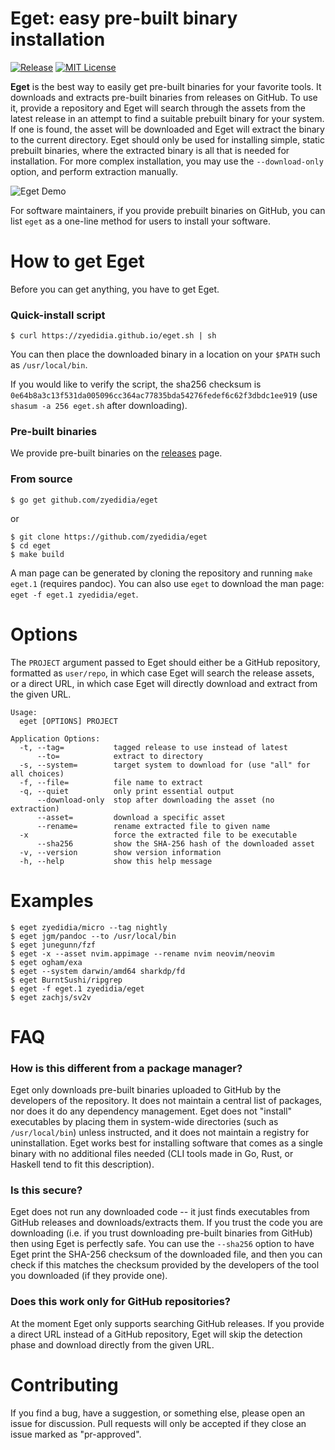 # Eget: easy pre-built binary installation

[![Release](https://img.shields.io/github/release/zyedidia/eget.svg?label=Release)](https://github.com/zyedidia/eget/releases)
[![MIT License](https://img.shields.io/badge/license-MIT-blue.svg)](https://github.com/zyedidia/eget/blob/master/LICENSE)

**Eget** is the best way to easily get pre-built binaries for your favorite
tools. It downloads and extracts pre-built binaries from releases on GitHub. To
use it, provide a repository and Eget will search through the assets from the
latest release in an attempt to find a suitable prebuilt binary for your
system. If one is found, the asset will be downloaded and Eget will extract
the binary to the current directory. Eget should only be used for installing
simple, static prebuilt binaries, where the extracted binary is all that is
needed for installation. For more complex installation, you may use the
`--download-only` option, and perform extraction manually.

![Eget Demo](https://github.com/zyedidia/blobs/blob/master/eget-demo.gif)

For software maintainers, if you provide prebuilt binaries on GitHub, you can list `eget`
as a one-line method for users to install your software.

# How to get Eget

Before you can get anything, you have to get Eget.

### Quick-install script

```
$ curl https://zyedidia.github.io/eget.sh | sh
```

You can then place the downloaded binary in a location on your `$PATH` such as `/usr/local/bin`.

If you would like to verify the script, the sha256 checksum is `0e64b8a3c13f531da005096cc364ac77835bda54276fedef6c62f3dbdc1ee919` (use `shasum -a 256 eget.sh` after downloading).

### Pre-built binaries

We provide pre-built binaries on the [releases](https://github.com/zyedidia/eget/releases) page.

### From source

```
$ go get github.com/zyedidia/eget
```

or

```
$ git clone https://github.com/zyedidia/eget
$ cd eget
$ make build
```

A man page can be generated by cloning the repository and running `make eget.1`
(requires pandoc). You can also use `eget` to download the man page: `eget -f eget.1 zyedidia/eget`.

# Options

The `PROJECT` argument passed to Eget should either be a GitHub repository,
formatted as `user/repo`, in which case Eget will search the release assets, or
a direct URL, in which case Eget will directly download and extract from the
given URL.

```
Usage:
  eget [OPTIONS] PROJECT

Application Options:
  -t, --tag=           tagged release to use instead of latest
      --to=            extract to directory
  -s, --system=        target system to download for (use "all" for all choices)
  -f, --file=          file name to extract
  -q, --quiet          only print essential output
      --download-only  stop after downloading the asset (no extraction)
      --asset=         download a specific asset
      --rename=        rename extracted file to given name
  -x                   force the extracted file to be executable
      --sha256         show the SHA-256 hash of the downloaded asset
  -v, --version        show version information
  -h, --help           show this help message
```

# Examples

```
$ eget zyedidia/micro --tag nightly
$ eget jgm/pandoc --to /usr/local/bin
$ eget junegunn/fzf
$ eget -x --asset nvim.appimage --rename nvim neovim/neovim
$ eget ogham/exa
$ eget --system darwin/amd64 sharkdp/fd
$ eget BurntSushi/ripgrep
$ eget -f eget.1 zyedidia/eget
$ eget zachjs/sv2v
```

# FAQ

### How is this different from a package manager?

Eget only downloads pre-built binaries uploaded to GitHub by the developers of the repository. It does not maintain a central list of packages, nor does it do any dependency management. Eget does not "install" executables by placing them in system-wide directories (such as `/usr/local/bin`) unless instructed, and it does not maintain a registry for uninstallation. Eget works best for installing software that comes as a single binary with no additional files needed (CLI tools made in Go, Rust, or Haskell tend to fit this description).

### Is this secure?

Eget does not run any downloaded code -- it just finds executables from GitHub releases and downloads/extracts them. If you trust the code you are downloading (i.e. if you trust downloading pre-built binaries from GitHub) then using Eget is perfectly safe. You can use the `--sha256` option to have Eget print the SHA-256 checksum of the downloaded file, and then you can check if this matches the checksum provided by the developers of the tool you downloaded (if they provide one).

### Does this work only for GitHub repositories?

At the moment Eget only supports searching GitHub releases. If you provide a direct URL instead of a GitHub repository, Eget will skip the detection phase and download directly from the given URL.

# Contributing

If you find a bug, have a suggestion, or something else, please open an issue for discussion. Pull requests will only be accepted if they close an issue marked as "pr-approved".
